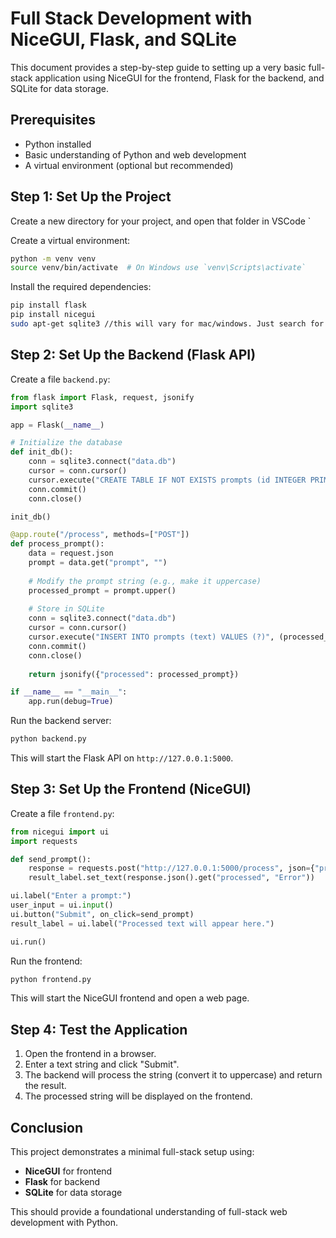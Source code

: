 

# Full Stack Development with NiceGUI, Flask, and SQLite

This document provides a step-by-step guide to setting up a very basic full-stack application using NiceGUI for the frontend, Flask for the backend, and SQLite for data storage.

## Prerequisites

* Python installed
* Basic understanding of Python and web development
* A virtual environment (optional but recommended)

## Step 1: Set Up the Project

Create a new directory for your project, and open that folder in VSCode
`

Create a virtual environment:

```sh
python -m venv venv
source venv/bin/activate  # On Windows use `venv\Scripts\activate`
```

Install the required dependencies:

```sh
pip install flask
pip install nicegui
sudo apt-get sqlite3 //this will vary for mac/windows. Just search for sqlite3 installation. 
```

## Step 2: Set Up the Backend (Flask API)

Create a file `backend.py`:

```python
from flask import Flask, request, jsonify
import sqlite3

app = Flask(__name__)

# Initialize the database
def init_db():
    conn = sqlite3.connect("data.db")
    cursor = conn.cursor()
    cursor.execute("CREATE TABLE IF NOT EXISTS prompts (id INTEGER PRIMARY KEY, text TEXT)")
    conn.commit()
    conn.close()

init_db()

@app.route("/process", methods=["POST"])
def process_prompt():
    data = request.json
    prompt = data.get("prompt", "")
    
    # Modify the prompt string (e.g., make it uppercase)
    processed_prompt = prompt.upper()
    
    # Store in SQLite
    conn = sqlite3.connect("data.db")
    cursor = conn.cursor()
    cursor.execute("INSERT INTO prompts (text) VALUES (?)", (processed_prompt,))
    conn.commit()
    conn.close()
    
    return jsonify({"processed": processed_prompt})

if __name__ == "__main__":
    app.run(debug=True)
```

Run the backend server:

```sh
python backend.py
```

This will start the Flask API on `http://127.0.0.1:5000`.

## Step 3: Set Up the Frontend (NiceGUI)

Create a file `frontend.py`:

```python
from nicegui import ui
import requests

def send_prompt():
    response = requests.post("http://127.0.0.1:5000/process", json={"prompt": user_input.value})
    result_label.set_text(response.json().get("processed", "Error"))

ui.label("Enter a prompt:")
user_input = ui.input()
ui.button("Submit", on_click=send_prompt)
result_label = ui.label("Processed text will appear here.")

ui.run()
```

Run the frontend:

```sh
python frontend.py
```

This will start the NiceGUI frontend and open a web page.

## Step 4: Test the Application

1. Open the frontend in a browser.
2. Enter a text string and click "Submit".
3. The backend will process the string (convert it to uppercase) and return the result.
4. The processed string will be displayed on the frontend.

## Conclusion

This project demonstrates a minimal full-stack setup using:

* **NiceGUI** for frontend
* **Flask** for backend
* **SQLite** for data storage

This should provide a foundational understanding of full-stack web development with Python.
